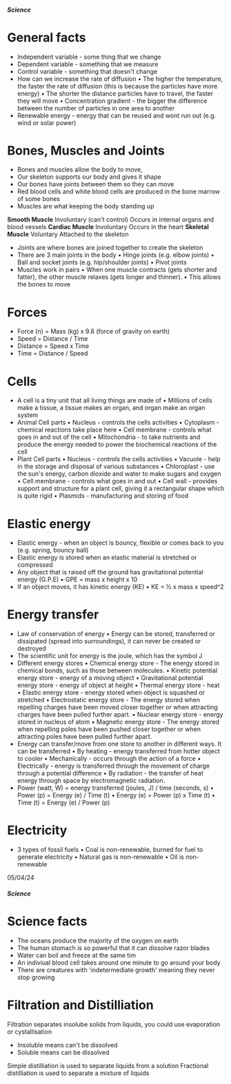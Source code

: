 ##### Science

# General facts
- Independent variable - some thing that we change
- Dependent variable - something that we measure
- Control variable - something that doesn't change
- How can we increase the rate of diffusion
    • The higher the temperature, the faster the rate of diffusion (this is because the particles have more energy)
    • The shorter the distance particles have to travel, the faster they will move
    • Concentration gradient - the bigger the difference between the number of particles in one area to another
- Renewable energy - energy that can be reused and wont run out (e.g. wind or solar power)

# Bones, Muscles and Joints
- Bones and muscles allow the body to move,
- Our skeleton supports our body and gives it shape
- Our bones have joints between them so they can move
- Red blood cells and white blood cells are produced in the bone marrow of some bones
- Muscles are what keeping the body standing up

**Smooth Muscle**
    Involuntary (can't control)
    Occurs in internal organs and blood vessels
**Cardiac Muscle**
    Involuntary
    Occurs in the heart
**Skeletal Muscle**
    Voluntary
    Attached to the skeleton

- Joints are where bones are joined together to create the skeleton
- There are 3 main joints in the body
    • Hinge joints				(e.g. elbow joints)
    • Ball and socket joints		(e.g. hip/shoulder joints)
    • Pivot joints
- Muscles work in pairs
    • When one muscle contracts (gets shorter and fatter), the other muscle relaxes (gets longer and thinner).
    • This allows the bones to move

# Forces
- Force (n) = Mass (kg) x 9.8 (force of gravity on earth)
- Speed = Distance / Time
- Distance = Speed x Time
- Time = Distance / Speed

# Cells
- A cell is a tiny unit that all living things are made of
    • Millions of cells make a tissue, a tissue makes an organ, and organ make an organ system
- Animal Cell parts
    • Nucleus - controls the cells activities
    • Cytoplasm - chemical reactions take place here
    • Cell membrane - controls what goes in and out of the cell
    • Mitochondria - to take nutrients and produce the energy needed to power the biochemical reactions of the cell
- Plant Cell parts
    • Nucleus - controls the cells activities
    • Vacuole - help in the storage and disposal of various substances
    • Chloroplast - use the sun's energy, carbon dioxide and water to make sugars and oxygen
    • Cell membrane - controls what goes in and out
    • Cell wall - provides support and structure for a plant cell, giving it a rectangular shape which is quite rigid
    • Plasmids - manufacturing and storing of food

# Elastic energy
- Elastic energy - when an object is bouncy, flexible or comes back to you (e.g. spring, bouncy ball)
- Elastic energy is stored when an elastic material is stretched or compressed
- Any object that is raised off the ground has gravitational potential energy (G.P.E)
    • GPE = mass x height x 10
- If an object moves, it has kinetic energy (KE)
    • KE = ½ x mass x speed^2


# Energy transfer
- Law of conservation of energy
    • Energy can be stored, transferred or dissipated (spread into surroundings), it can never be created or destroyed
- The scientific unit for energy is the joule, which has the symbol J
- Different energy stores
    • Chemical energy store - The energy stored in chemical bonds, such as those between molecules.
    • Kinetic potential energy store - energy of a moving object
    • Gravitational potential energy store - energy of object at height
    • Thermal energy store - heat
    • Elastic energy store - energy stored when object is squashed or stretched
    • Electrostatic energy store - The energy stored when repelling charges have been moved closer together or when attracting charges have been pulled further apart.
    • Nuclear energy store - energy stored in nucleus of atom
    • Magnetic energy store - The energy stored when repelling poles have been pushed closer together or when attracting poles have been pulled further apart.
- Energy can transfer/move from one store to another in different ways. It can be transferred 
    • By heating - energy transferred from hotter object to cooler
    • Mechanically - occurs through the action of a force
    • Electrically - energy is transferred through the movement of charge through a potential difference
    • By radiation - the transfer of heat energy through space by electromagnetic radiation.
- Power (watt, W) = energy transferred (joules, J) / time (seconds, s)
    • Power (p) = Energy (e) / Time (t)
    • Energy (e) = Power (p) x Time (t) 
    • Time (t) = Energy (e) / Power (p)


# Electricity 
- 3 types of fossil fuels
    • Coal is non-renewable, burned for fuel to generate electricity
    • Natural gas is non-renewable
    • Oil is non-renewable 

05/04/24
##### Science

# Science facts
- The oceans produce the majority of the oxygen on earth
- The human stomach is so powerful that it can dissolve razor blades
- Water can boil and freeze at the same tim
- An indiviual blood cell takes around one minute to go around your body
- There are creatures with 'indetermediate growth' meaning they never stop growing

# Filtration and Distilliation
Filtration separates insolube solids from liquids, you could use evaporation or cystallisation
  - Insoluble means can't be dissolved
  - Soluble means can be dissolved

Simple distilliation is used to separate liquids from a solution
Fractional distilliation is used to separate a mixture of liquids